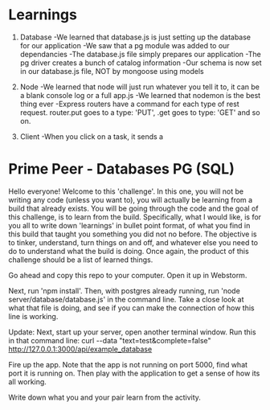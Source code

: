 # Learnings

1. Database
  -We learned that database.js is just setting up the database for our application
  -We saw that a pg module was added to our dependancies
  -The database.js file simply prepares our application
  -The pg driver creates a bunch of catalog information
  -Our schema is now set in our database.js file, NOT by mongoose using models

2. Node
  -We learned that node will just run whatever you tell it to, it can be a blank console log or a full app.js
  -We learned that nodemon is the best thing ever
  -Express routers have a command for each type of rest request. router.put goes to a type: 'PUT', .get goes to type: 'GET' and so on.

3. Client
  -When you click on a task, it sends a













# Prime Peer - Databases PG (SQL)

Hello everyone! Welcome to this 'challenge'.
In this one, you will not be writing any code (unless you want to), you will actually be learning from a build 
that already exists. You will be going through the code and the goal of this challenge, is to learn from the build.
Specifically, what I would like, is for you all to write down 'learnings' in bullet point format, of what you find
in this build that taught you something you did not no before. The objective is to tinker, understand, turn things
on and off, and whatever else you need to do to understand what the build is doing. Once again, the product of this
challenge should be a list of learned things.

Go ahead and copy this repo to your computer. Open it up in Webstorm.

Next, run 'npm install'.
Then, with postgres already running, run 'node server/database/database.js' in the command line. Take a close look
at what that file is doing, and see if you can make the connection of how this line is working.

Update:
Next, start up your server, open another terminal window.
Run this in that command line:
curl --data "text=test&complete=false" http://127.0.0.1:3000/api/example_database

Fire up the app. Note that the app is not running on port 5000, find what port it is running on. Then play with the
application to get a sense of how its all working.

Write down what you and your pair learn from the activity.
